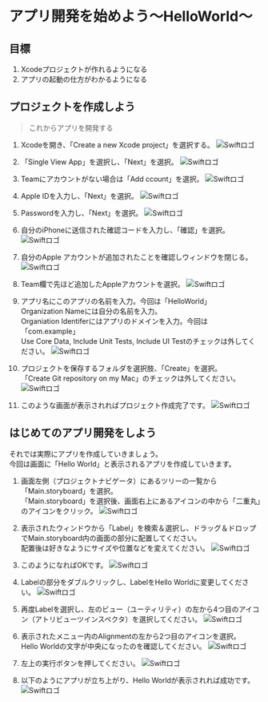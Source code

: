 # アプリ開発を始めよう〜HelloWorld〜
## 目標
1. Xcodeプロジェクトが作れるようになる
2. アプリの起動の仕方がわかるようになる 
## プロジェクトを作成しよう
> これからアプリを開発する
1. Xcodeを開き、「Create a new Xcode project」を選択する。
	![Swiftロゴ](./img/1.png)

2. 「Single View App」を選択し、「Next」を選択。
	![Swiftロゴ](./img/2.png)
	
3. Teamにアカウントがない場合は「Add ccount」を選択。
	![Swiftロゴ](./img/3.png)
	
4. Apple IDを入力し、「Next」を選択。
	![Swiftロゴ](./img/4.png)
	
5. Passwordを入力し、「Next」を選択。
	![Swiftロゴ](./img/5.png)
	
6. 自分のiPhoneに送信された確認コードを入力し、「確認」を選択。
	![Swiftロゴ](./img/6.png)
	
7. 自分のApple アカウントが追加されたことを確認しウィンドウを閉じる。
	![Swiftロゴ](./img/7.png)
	
8. Team欄で先ほど追加したAppleアカウントを選択。
	![Swiftロゴ](./img/8.png)
	
9. アプリ名にこのアプリの名前を入力。今回は「HelloWorld」  
Organization Nameには自分の名前を入力。  
Organiation Identiferにはアプリのドメインを入力。今回は「com.example」  
Use Core Data, Include Unit Tests, Include UI Testのチェックは外してください。
	![Swiftロゴ](./img/9.png)
	
10. プロジェクトを保存するフォルダを選択肢、「Create」を選択。  
「Create Git repository on my Mac」のチェックは外してください。
	![Swiftロゴ](./img/10.png)
	
11. このような画面が表示されればプロジェクト作成完了です。
	![Swiftロゴ](./img/11.png)
	
## はじめてのアプリ開発をしよう
それでは実際にアプリを作成していきましょう。  
今回は画面に「Hello World」と表示されるアプリを作成していきます。

1. 画面左側（プロジェクトナビゲータ）にあるツリーの一覧から「Main.storyboard」を選択。  
「Main.storyboard」を選択後、画面右上にあるアイコンの中から「二重丸」のアイコンをクリック。
	![Swiftロゴ](./img/12.png)
	
2. 表示されたウィンドウから「Label」を検索＆選択し、ドラッグ＆ドロップでMain.storyboard内の画面の部分に配置してください。  
配置後は好きなようにサイズや位置などを変えてください。
	![Swiftロゴ](./img/label_setting.gif)
	
3. このようになればOKです。
	![Swiftロゴ](./img/14.png)
	
4. Labelの部分をダブルクリックし、LabelをHello Worldに変更してください。
	![Swiftロゴ](./img/15.png)
	
5. 再度Labelを選択し、左のビュー（ユーティリティ）の左から4つ目のアイコン（アトリビューツインスペクタ）を選択してください。
	![Swiftロゴ](./img/16.png)
	
6. 表示されたメニュー内のAlignmentの左から2つ目のアイコンを選択。  
Hello Worldの文字が中央になったのを確認してください。
	![Swiftロゴ](./img/text_center.gif)
	
7. 左上の実行ボタンを押してください。
	![Swiftロゴ](./img/18.png)
	
7. 以下のようにアプリが立ち上がり、Hello Worldが表示されれば成功です。
	![Swiftロゴ](./img/19.png)